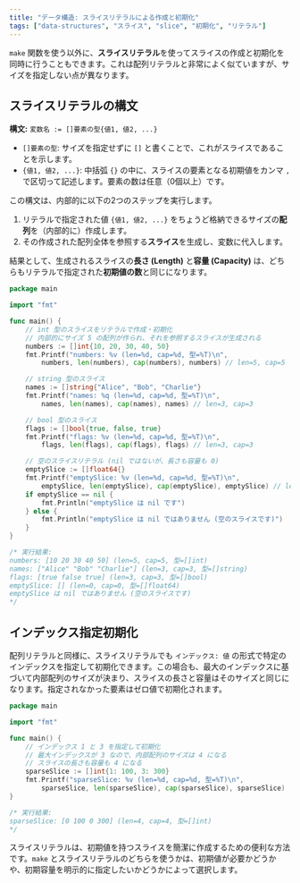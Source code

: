 ```yaml
---
title: "データ構造: スライスリテラルによる作成と初期化"
tags: ["data-structures", "スライス", "slice", "初期化", "リテラル"]
---
```


`make` 関数を使う以外に、**スライスリテラル**を使ってスライスの作成と初期化を同時に行うこともできます。これは配列リテラルと非常によく似ていますが、サイズを指定しない点が異なります。

## スライスリテラルの構文

**構文:** `変数名 := []要素の型{値1, 値2, ...}`

*   `[]要素の型`: サイズを指定せずに `[]` と書くことで、これがスライスであることを示します。
*   `{値1, 値2, ...}`: 中括弧 `{}` の中に、スライスの要素となる初期値をカンマ `,` で区切って記述します。要素の数は任意（0個以上）です。

この構文は、内部的に以下の2つのステップを実行します。

1.  リテラルで指定された値 `{値1, 値2, ...}` をちょうど格納できるサイズの**配列**を（内部的に）作成します。
2.  その作成された配列全体を参照する**スライス**を生成し、変数に代入します。

結果として、生成されるスライスの**長さ (Length)** と**容量 (Capacity)** は、どちらもリテラルで指定された**初期値の数**と同じになります。

```go title="スライスリテラルによる作成と初期化"
package main

import "fmt"

func main() {
	// int 型のスライスをリテラルで作成・初期化
	// 内部的にサイズ 5 の配列が作られ、それを参照するスライスが生成される
	numbers := []int{10, 20, 30, 40, 50}
	fmt.Printf("numbers: %v (len=%d, cap=%d, 型=%T)\n",
		numbers, len(numbers), cap(numbers), numbers) // len=5, cap=5

	// string 型のスライス
	names := []string{"Alice", "Bob", "Charlie"}
	fmt.Printf("names: %q (len=%d, cap=%d, 型=%T)\n",
		names, len(names), cap(names), names) // len=3, cap=3

	// bool 型のスライス
	flags := []bool{true, false, true}
	fmt.Printf("flags: %v (len=%d, cap=%d, 型=%T)\n",
		flags, len(flags), cap(flags), flags) // len=3, cap=3

	// 空のスライスリテラル (nil ではないが、長さも容量も 0)
	emptySlice := []float64{}
	fmt.Printf("emptySlice: %v (len=%d, cap=%d, 型=%T)\n",
		emptySlice, len(emptySlice), cap(emptySlice), emptySlice) // len=0, cap=0
	if emptySlice == nil {
		fmt.Println("emptySlice は nil です")
	} else {
		fmt.Println("emptySlice は nil ではありません (空のスライスです)")
	}
}

/* 実行結果:
numbers: [10 20 30 40 50] (len=5, cap=5, 型=[]int)
names: ["Alice" "Bob" "Charlie"] (len=3, cap=3, 型=[]string)
flags: [true false true] (len=3, cap=3, 型=[]bool)
emptySlice: [] (len=0, cap=0, 型=[]float64)
emptySlice は nil ではありません (空のスライスです)
*/
```

## インデックス指定初期化

配列リテラルと同様に、スライスリテラルでも `インデックス: 値` の形式で特定のインデックスを指定して初期化できます。この場合も、最大のインデックスに基づいて内部配列のサイズが決まり、スライスの長さと容量はそのサイズと同じになります。指定されなかった要素はゼロ値で初期化されます。

```go title="インデックス指定によるスライスリテラル初期化"
package main

import "fmt"

func main() {
	// インデックス 1 と 3 を指定して初期化
	// 最大インデックスが 3 なので、内部配列のサイズは 4 になる
	// スライスの長さも容量も 4 になる
	sparseSlice := []int{1: 100, 3: 300}
	fmt.Printf("sparseSlice: %v (len=%d, cap=%d, 型=%T)\n",
		sparseSlice, len(sparseSlice), cap(sparseSlice), sparseSlice)
}

/* 実行結果:
sparseSlice: [0 100 0 300] (len=4, cap=4, 型=[]int)
*/
```

スライスリテラルは、初期値を持つスライスを簡潔に作成するための便利な方法です。`make` とスライスリテラルのどちらを使うかは、初期値が必要かどうかや、初期容量を明示的に指定したいかどうかによって選択します。